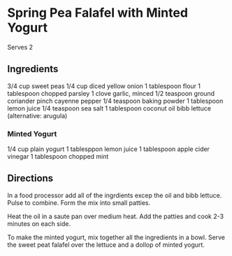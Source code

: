 # Spring Pea Falafel with Minted Yogurt

Serves 2

## Ingredients

3/4 cup sweet peas
1/4 cup diced yellow onion
1 tablespoon flour
1 tablespoon chopped parsley
1 clove garlic, minced
1/2 teaspoon ground coriander
pinch cayenne pepper
1/4 teaspoon baking powder
1 tablespoon lemon juice
1/4 teaspoon sea salt
1 tablespoon coconut oil
bibb lettuce (alternative: arugula)

### Minted Yogurt

1/4 cup plain yogurt 
1 tablesppon lemon juice
1 tablespoon apple cider vinegar
1 tablespoon chopped mint


## Directions

In a food processor add all of the ingrdients excep the oil and bibb lettuce.  Pulse to combine.  Form the mix into small patties.

Heat the oil in a saute pan over medium heat.  Add the patties and cook 2-3 minutes on each side.

To make the minted yogurt, mix together all the ingredients in a bowl.  Serve the sweet peat falafel over the lettuce and a dollop of minted yogurt.
